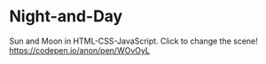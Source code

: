Night-and-Day
=============

Sun and Moon in HTML-CSS-JavaScript. Click to change the scene!     
https://codepen.io/anon/pen/WOvOyL
